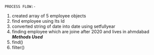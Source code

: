     PROCESS FLOW:-
1. created array of 5 employee objects
2. find employee using Its Id
3. converted string of date into date using setfullyear
4. finding employee which are joine after 2020 and lives in ahmdabad
***Methods Used***
1. find()
2. filter()